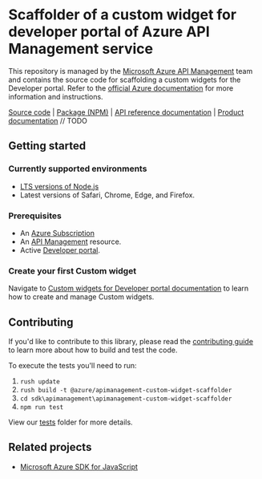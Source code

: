 # Scaffolder of a custom widget for developer portal of Azure API Management service

This repository is managed by the [Microsoft Azure API Management](https://aka.ms/apimrocks) team and contains the
source code for scaffolding a custom widgets for the Developer portal. Refer to
the [official Azure documentation](https://aka.ms/apimdocs/portal/customwidgets) for more information and instructions.

[Source code](https://github.com/Azure/azure-sdk-for-js/blob/main/sdk/appconfiguration/app-configuration/) |
[Package (NPM)](https://www.npmjs.com/package/@azure/app-configuration) |
[API reference documentation](https://docs.microsoft.com/javascript/api/@azure/app-configuration) |
[Product documentation](https://docs.microsoft.com/azure/azure-app-configuration/)
// TODO

## Getting started

### Currently supported environments

- [LTS versions of Node.js](https://nodejs.org/about/releases/)
- Latest versions of Safari, Chrome, Edge, and Firefox.

### Prerequisites

- An [Azure Subscription](https://azure.microsoft.com)
- An [API Management](https://aka.ms/apimdocs/) resource.
- Active [Developer portal](https://aka.ms/apimdocs/portal/).

### Create your first Custom widget

Navigate to [Custom widgets for Developer portal documentation](https://aka.ms/apimdocs/portal/customwidgets) to learn how to create and manage Custom widgets.

## Contributing

If you'd like to contribute to this library, please read the [contributing guide](https://github.com/Azure/azure-sdk-for-js/blob/main/CONTRIBUTING.md) to learn more about how to build and test the code.

To execute the tests you'll need to run:

1. `rush update`
2. `rush build -t @azure/apimanagement-custom-widget-scaffolder`
3. `cd sdk\apimanagement\apimanagement-custom-widget-scaffolder`
4. `npm run test`

View our [tests](https://github.com/Azure/azure-sdk-for-js/blob/main/sdk/apimanagement/apimanagement-custom-widget-scaffolder/test)
folder for more details.

## Related projects

- [Microsoft Azure SDK for JavaScript](https://github.com/Azure/azure-sdk-for-js)
